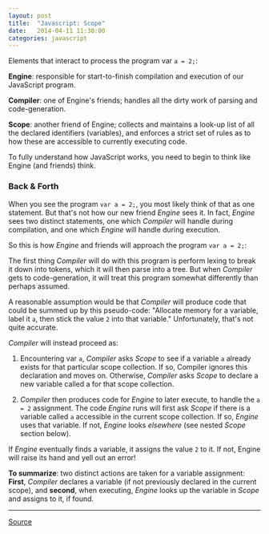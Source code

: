 ```yaml
---
layout: post
title:  "Javascript: Scope"
date:   2014-04-11 11:30:00
categories: javascript
---
```


Elements that interact to process the program var `a = 2;`:

**Engine**: responsible for start-to-finish compilation and execution of our JavaScript program.

**Compiler**: one of Engine's friends; handles all the dirty work of parsing and code-generation.

**Scope**: another friend of Engine; collects and maintains a look-up list of all the declared identifiers (variables), and enforces a strict set of rules as to how these are accessible to currently executing code.

To fully understand how JavaScript works, you need to begin to think like Engine (and friends) think.

### Back & Forth ###

When you see the program `var a = 2;`, you most likely think of that as one statement. But that's not how our new friend *Engine* sees it. In fact, *Engine* sees two distinct statements, one which *Compiler* will handle during compilation, and one which *Engine* will handle during execution.

So this is how *Engine* and friends will approach the program `var a = 2;`:

The first thing *Compiler* will do with this program is perform lexing to break it down into tokens, which it will then parse into a tree. But when *Compiler* gets to code-generation, it will treat this program somewhat differently than perhaps assumed.

A reasonable assumption would be that *Compiler* will produce code that could be summed up by this pseudo-code: "Allocate memory for a variable, label it `a`, then stick the value `2` into that variable." Unfortunately, that's not quite accurate.

*Compiler* will instead proceed as:

1. Encountering var `a`, *Compiler* asks *Scope* to see if a variable `a` already exists for that particular scope collection. If so, Compiler ignores this declaration and moves on. Otherwise, *Compiler* asks *Scope* to declare a new variable called a for that scope collection.

1. *Compiler* then produces code for *Engine* to later execute, to handle the `a = 2` assignment. The code *Engine* runs will first ask *Scope* if there is a variable called `a` accessible in the current scope collection. If so, *Engine* uses that variable. If not, *Engine* looks *elsewhere* (see nested *Scope* section below).

If *Engine* eventually finds a variable, it assigns the value `2` to it. If not, Engine will raise its hand and yell out an error!

**To summarize**: two distinct actions are taken for a variable assignment: **First**, *Compiler* declares a variable (if not previously declared in the current scope), and **second**, when executing, *Engine* looks up the variable in *Scope* and assigns to it, if found.

---

[Source](https://github.com/getify/You-Dont-Know-JS/blob/master/scope%20&%20closures/ch1.md)